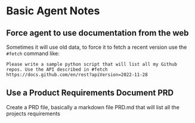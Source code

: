 # Basic Agent Notes

## Force agent to use documentation from the web
Sometimes it will use old data, to force it to fetch a recent version use the ```#fetch``` command like:

```
Please write a sample python script that will list all my Github repos. Use the API described in #fetch https://docs.github.com/en/rest?apiVersion=2022-11-28
```

## Use a Product Requirements Document PRD
Create a PRD file, basically a markdown file PRD.md that will list all the projects requirements